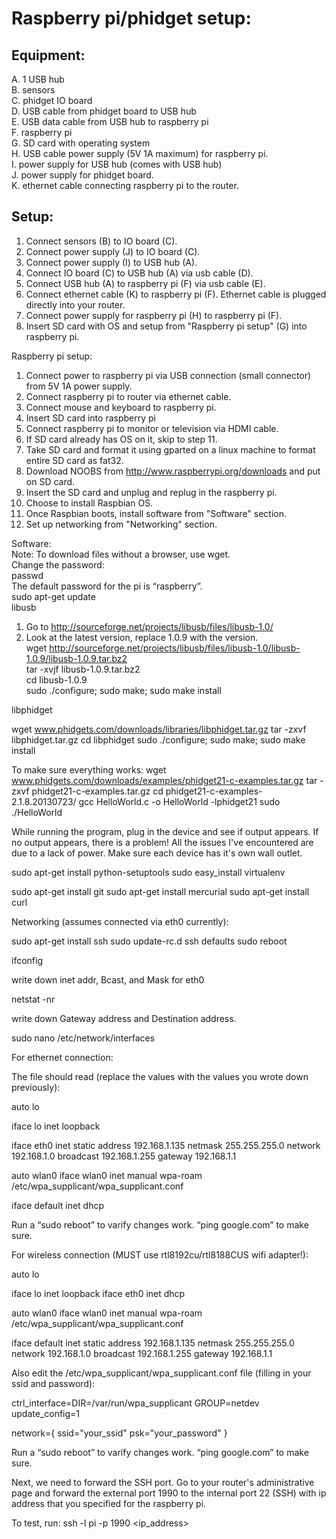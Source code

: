 # Raspberry pi/phidget setup:  

## Equipment:  
A. 1 USB hub  
B. sensors  
C. phidget IO board  
D. USB cable from phidget board to USB hub  
E. USB data cable from USB hub to raspberry pi  
F. raspberry pi  
G. SD card with operating system  
H. USB cable power supply (5V 1A maximum) for raspberry pi.  
I. power supply for USB hub (comes with USB hub)  
J. power supply for phidget board.  
K. ethernet cable connecting raspberry pi to the router.  

## Setup:  
1. Connect sensors (B) to IO board (C).  
2. Connect power supply (J) to IO board (C).  
3. Connect power supply (I) to USB hub (A).  
4. Connect IO board (C) to USB hub (A) via usb cable (D).  
5. Connect USB hub (A) to raspberry pi (F) via usb cable (E).  
6. Connect ethernet cable (K) to raspberry pi (F). Ethernet cable is plugged directly into your router.
7. Connect power supply for raspberry pi (H) to raspberry pi (F).  
8. Insert SD card with OS and setup from "Raspberry pi setup" (G) into raspberry pi.  

Raspberry pi setup:  
1. Connect power to raspberry pi via USB connection (small connector) from 5V 1A power supply.   
2. Connect raspberry pi to router via ethernet cable.  
3. Connect mouse and keyboard to raspberry pi.  
4. Insert SD card into raspberry pi  
5. Connect raspberry pi to monitor or television via HDMI cable.  
6. If SD card already has OS on it, skip to step 11.  
7. Take SD card and format it using gparted on a linux machine to format entire SD card as fat32.  
8. Download NOOBS from http://www.raspberrypi.org/downloads and put on SD card.  
9. Insert the SD card and unplug and replug in the raspberry pi.  
10. Choose to install Raspbian OS.   
11. Once Raspbian boots, install software from "Software" section.  
12. Set up networking from "Networking" section.  

Software:  
Note: To download files without a browser, use wget.  
Change the password:  
passwd  
The default password for the pi is “raspberry”.  
sudo apt-get update  
libusb  
1. Go to http://sourceforge.net/projects/libusb/files/libusb-1.0/  
2. Look at the latest version, replace 1.0.9 with the version.  
wget http://sourceforge.net/projects/libusb/files/libusb-1.0/libusb-1.0.9/libusb-1.0.9.tar.bz2  
tar -xvjf libusb-1.0.9.tar.bz2  
cd libusb-1.0.9  
sudo ./configure; sudo make; sudo make install  

libphidget

wget www.phidgets.com/downloads/libraries/libphidget.tar.gz
tar -zxvf libphidget.tar.gz
cd libphidget
sudo ./configure; sudo make; sudo make install

To make sure everything works:
wget www.phidgets.com/downloads/examples/phidget21-c-examples.tar.gz
tar -zxvf phidget21-c-examples.tar.gz 
cd phidget21-c-examples-2.1.8.20130723/
gcc HelloWorld.c -o HelloWorld -lphidget21
sudo ./HelloWorld

While running the program, plug in the device and see if output appears. If no output appears, there is a problem! All the issues I've encountered are due to a lack of power. Make sure each device has it's own wall outlet.

sudo apt-get install python-setuptools
sudo easy_install virtualenv

sudo apt-get install git
sudo apt-get install mercurial
sudo apt-get install curl

Networking (assumes connected via eth0 currently):

sudo apt-get install ssh
sudo update-rc.d ssh defaults
sudo reboot

ifconfig

write down inet addr, Bcast, and Mask for eth0

netstat -nr

write down Gateway address and Destination address.

sudo nano /etc/network/interfaces

For ethernet connection:

The file should read (replace the values with the values you wrote down previously):



auto lo

iface lo inet loopback

iface eth0 inet static
address 192.168.1.135
netmask 255.255.255.0
network 192.168.1.0
broadcast 192.168.1.255
gateway 192.168.1.1

auto wlan0
iface wlan0 inet manual
wpa-roam /etc/wpa_supplicant/wpa_supplicant.conf

iface default inet dhcp

Run a “sudo reboot” to varify changes work. “ping google.com” to make sure.

For wireless connection (MUST use rtl8192cu/rtl8188CUS wifi adapter!):

auto lo

iface lo inet loopback
iface eth0 inet dhcp

auto wlan0
iface wlan0 inet manual
wpa-roam /etc/wpa_supplicant/wpa_supplicant.conf

iface default inet static
address 192.168.1.135
netmask 255.255.255.0
network 192.168.1.0
broadcast 192.168.1.255
gateway 192.168.1.1

Also edit the /etc/wpa_supplicant/wpa_supplicant.conf file (filling in your ssid and password):

ctrl_interface=DIR=/var/run/wpa_supplicant GROUP=netdev
update_config=1

network={
        ssid="your_ssid"
        psk="your_password"
}

Run a “sudo reboot” to varify changes work. “ping google.com” to make sure.

Next, we need to forward the SSH port. Go to your router's administrative page and forward the external port 1990 to the internal port 22 (SSH) with ip address that you specified for the raspberry pi.

To test, run:
ssh -l pi -p 1990 <ip_address>

